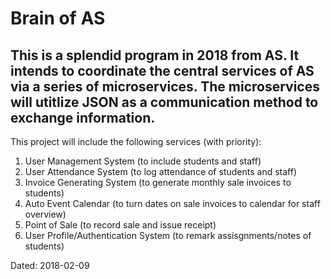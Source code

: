 # Brain of AS
## This is a splendid program in 2018 from AS. It intends to coordinate the central services of AS via a series of microservices. The microservices will utitlize JSON as a communication method to exchange information.
This project will include the following services (with priority):
1. User Management System (to include students and staff)
2. User Attendance System (to log attendance of students and staff)
3. Invoice Generating System (to generate monthly sale invoices to students)
4. Auto Event Calendar (to turn dates on sale invoices to calendar for staff overview)
5. Point of Sale (to record sale and issue receipt)
6. User Profile/Authentication System (to remark assisgnments/notes of students)

Dated: 2018-02-09

